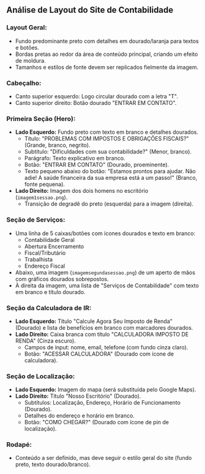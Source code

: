 
## Análise de Layout do Site de Contabilidade

### Layout Geral:
- Fundo predominante preto com detalhes em dourado/laranja para textos e botões.
- Bordas pretas ao redor da área de conteúdo principal, criando um efeito de moldura.
- Tamanhos e estilos de fonte devem ser replicados fielmente da imagem.

### Cabeçalho:
- Canto superior esquerdo: Logo circular dourado com a letra "T".
- Canto superior direito: Botão dourado "ENTRAR EM CONTATO".

### Primeira Seção (Hero):
- **Lado Esquerdo:** Fundo preto com texto em branco e detalhes dourados.
    - Título: "PROBLEMAS COM IMPOSTOS E OBRIGAÇÕES FISCAIS?" (Grande, branco, negrito).
    - Subtítulo: "Dificuldades com sua contabilidade?" (Menor, branco).
    - Parágrafo: Texto explicativo em branco.
    - Botão: "ENTRAR EM CONTATO" (Dourado, proeminente).
    - Texto pequeno abaixo do botão: "Estamos prontos para ajudar. Não adie! A saúde financeira da sua empresa está a um passo!" (Branco, fonte pequena).
- **Lado Direito:** Imagem dos dois homens no escritório (`imagem1sessao.png`).
    - Transição de degradê do preto (esquerda) para a imagem (direita).

### Seção de Serviços:
- Uma linha de 5 caixas/botões com ícones dourados e texto em branco:
    - Contabilidade Geral
    - Abertura Encerramento
    - Fiscal/Tributário
    - Trabalhista
    - Endereço Fiscal
- Abaixo, uma imagem (`imagemsegundasessao.png`) de um aperto de mãos com gráficos dourados sobrepostos.
- À direita da imagem, uma lista de "Serviços de Contabilidade" com texto em branco e título dourado.

### Seção da Calculadora de IR:
- **Lado Esquerdo:** Título "Calcule Agora Seu Imposto de Renda" (Dourado) e lista de benefícios em branco com marcadores dourados.
- **Lado Direito:** Caixa branca com título "CALCULADORA IMPOSTO DE RENDA" (Cinza escuro).
    - Campos de input: nome, email, telefone (com fundo cinza claro).
    - Botão: "ACESSAR CALCULADORA" (Dourado com ícone de calculadora).

### Seção de Localização:
- **Lado Esquerdo:** Imagem do mapa (será substituída pelo Google Maps).
- **Lado Direito:** Título "Nosso Escritório" (Dourado).
    - Subtítulos: Localização, Endereço, Horário de Funcionamento (Dourado).
    - Detalhes do endereço e horário em branco.
    - Botão: "COMO CHEGAR?" (Dourado com ícone de pin de localização).

### Rodapé:
- Conteúdo a ser definido, mas deve seguir o estilo geral do site (fundo preto, texto dourado/branco).

